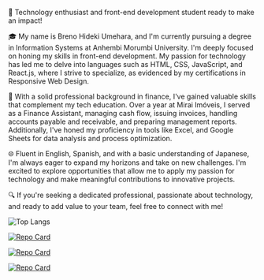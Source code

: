 🚀 Technology enthusiast and front-end development student ready to make an impact!

🎓 My name is Breno Hideki Umehara, and I'm currently pursuing a degree in Information Systems at Anhembi Morumbi University. I'm deeply focused on honing my skills in front-end development. My passion for technology has led me to delve into languages such as HTML, CSS, JavaScript, and React.js, where I strive to specialize, as evidenced by my certifications in Responsive Web Design.

💼 With a solid professional background in finance, I've gained valuable skills that complement my tech education. Over a year at Mirai Imóveis, I served as a Finance Assistant, managing cash flow, issuing invoices, handling accounts payable and receivable, and preparing management reports. Additionally, I've honed my proficiency in tools like Excel, and Google Sheets for data analysis and process optimization.

🌐 Fluent in English, Spanish, and with a basic understanding of Japanese, I'm always eager to expand my horizons and take on new challenges. I'm excited to explore opportunities that allow me to apply my passion for technology and make meaningful contributions to innovative projects.

🔍 If you're seeking a dedicated professional, passionate about technology, and ready to add value to your team, feel free to connect with me!

![Top Langs](https://github-readme-stats-git-masterrstaa-rickstaa.vercel.app/api/top-langs/?username=BreHideki&bg_color=000&border_color=c3d203&title_color=f7f7f7&text_color=FFF)

[![Repo Card](https://github-readme-stats.vercel.app/api/pin/?username=BreHideki&repo=Nlw-expert-notes&bg_color=000&border_color=30A3DC&show_icons=true&icon_color=30A3DC&title_color=038fd2&text_color=FFF)](https://github.com/BreHideki/Nlw-expert-notes)

[![Repo Card](https://github-readme-stats.vercel.app/api/pin/?username=BreHideki&repo=Projeto-clima&bg_color=000&border_color=cad203&show_icons=true&icon_color=30A3DC&title_color=cad203&text_color=FFF)](https://github.com/BreHideki/Projeto-clima)

[![Repo Card](https://github-readme-stats.vercel.app/api/pin/?username=BreHideki&repo=FotoBlog&bg_color=000&border_color=6003d2&show_icons=true&icon_color=30A3DC&title_color=6003d2&text_color=FFF)](https://github.com/BreHideki/FotoBlog)

